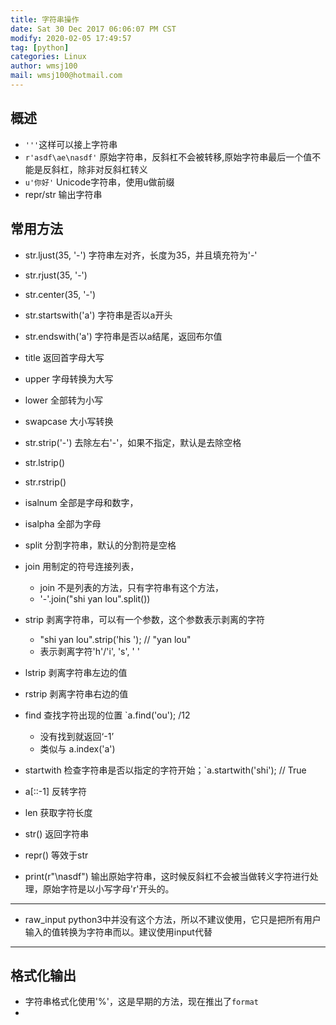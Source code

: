 ```yaml
---
title: 字符串操作
date: Sat 30 Dec 2017 06:06:07 PM CST
modify: 2020-02-05 17:49:57 
tag: [python]
categories: Linux
author: wmsj100
mail: wmsj100@hotmail.com
---
```


## 概述

- `'''`这样可以接上字符串
- `r'asdf\ae\nasdf'` 原始字符串，反斜杠不会被转移,原始字符串最后一个值不能是反斜杠，除非对反斜杠转义
- `u'你好'` Unicode字符串，使用u做前缀
- repr/str 输出字符串

## 常用方法

- str.ljust(35, '-') 字符串左对齐，长度为35，并且填充符为'-'
- str.rjust(35, '-')
- str.center(35, '-')
- str.startswith('a') 字符串是否以a开头
- str.endswith('a') 字符串是否以a结尾，返回布尔值
- title 返回首字母大写
- upper 字母转换为大写
- lower 全部转为小写
- swapcase 大小写转换
- str.strip('-') 去除左右'-'，如果不指定，默认是去除空格
- str.lstrip()
- str.rstrip()
- isalnum 全部是字母和数字，
- isalpha 全部为字母
- split 分割字符串，默认的分割符是空格
- join 用制定的符号连接列表，
    - join 不是列表的方法，只有字符串有这个方法，
    - '-'.join("shi yan lou".split())
- strip 剥离字符串，可以有一个参数，这个参数表示剥离的字符
    - "shi yan lou".strip('his '); // "yan lou"
    - 表示剥离字符'h'/'i', 's', ' '
- lstrip 剥离字符串左边的值
- rstrip 剥离字符串右边的值
- find 查找字符出现的位置 `a.find('ou'); /12
    - 没有找到就返回‘-1’
    - 类似与 a.index('a')
- startwith 检查字符串是否以指定的字符开始；`a.startwith('shi'); // True
- a[::-1] 反转字符
- len 获取字符长度
- str() 返回字符串
- repr() 等效于str

- print(r"\nasdf") 输出原始字符串，这时候反斜杠不会被当做转义字符进行处理，原始字符是以小写字母'r'开头的。
---

- raw_input python3中并没有这个方法，所以不建议使用，它只是把所有用户输入的值转换为字符串而以。建议使用input代替

---

## 格式化输出

- 字符串格式化使用'%'，这是早期的方法，现在推出了`format`
- 
